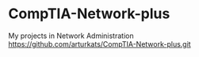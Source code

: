 # CompTIA-Network-plus
My projects in Network Administration
https://github.com/arturkats/CompTIA-Network-plus.git
